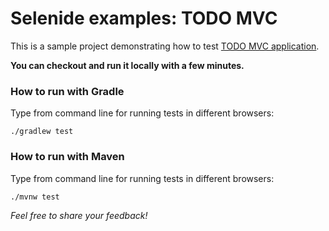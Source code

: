 Selenide examples: TODO MVC
================================

This is a sample project demonstrating how to test [TODO MVC application](http://todomvc.com/).

**You can checkout and run it locally with a few minutes.**

### How to run with Gradle

Type from command line for running tests in different browsers:

```
./gradlew test
```

### How to run with Maven

Type from command line for running tests in different browsers:

```
./mvnw test
```

_Feel free to share your feedback!_
